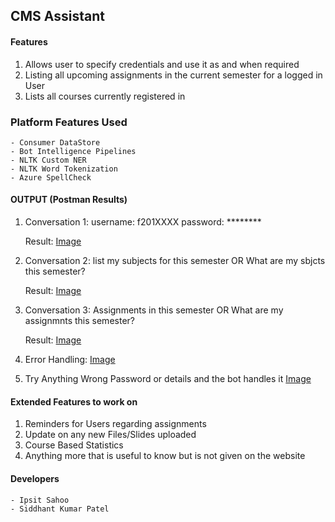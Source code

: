 ## CMS Assistant

#### Features

1. Allows user to specify credentials and use it as and when required
2. Listing all upcoming assignments in the current semester for a logged in User
3. Lists all courses currently registered in

### Platform Features Used
    - Consumer DataStore
    - Bot Intelligence Pipelines
    - NLTK Custom NER
    - NLTK Word Tokenization
    - Azure SpellCheck

#### OUTPUT (Postman Results)

1. Conversation 1:  username: f201XXXX password: ********
    
    Result: [Image](Docs/firstLogin.png)
2. Conversation 2:  list my subjects for this semester OR What are my sbjcts this semester?
    
    Result: [Image](Docs/list_courses.png)
3. Conversation 3:  Assignments in this semester OR What are my assignmnts this semester?
    
    Result: [Image](Docs/assignments.png)
4. Error Handling: [Image](Docs/error.png)
5. Try Anything Wrong Password or details and the bot handles it [Image](Docs/error_handler.png)

#### Extended Features to work on

1. Reminders for Users regarding assignments
2. Update on any new Files/Slides uploaded
3. Course Based Statistics
4. Anything more that is useful to know but is not given on the website


#### Developers
    - Ipsit Sahoo
    - Siddhant Kumar Patel

